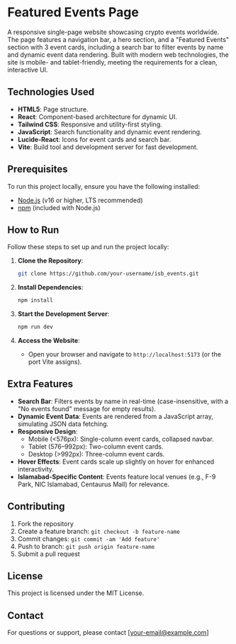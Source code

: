 # Featured Events Page

A responsive single-page website showcasing crypto events worldwide. The page features a navigation bar, a hero section, and a "Featured Events" section with 3 event cards, including a search bar to filter events by name and dynamic event data rendering. Built with modern web technologies, the site is mobile- and tablet-friendly, meeting the requirements for a clean, interactive UI.

## Technologies Used
- **HTML5**: Page structure.
- **React**: Component-based architecture for dynamic UI.
- **Tailwind CSS**: Responsive and utility-first styling.
- **JavaScript**: Search functionality and dynamic event rendering.
- **Lucide-React**: Icons for event cards and search bar.
- **Vite**: Build tool and development server for fast development.

## Prerequisites
To run this project locally, ensure you have the following installed:
- [Node.js](https://nodejs.org/) (v16 or higher, LTS recommended)
- [npm](https://www.npmjs.com/) (included with Node.js)

## How to Run
Follow these steps to set up and run the project locally:

1. **Clone the Repository**:
   ```bash
   git clone https://github.com/your-username/isb_events.git
   ```

2. **Install Dependencies**:
   ```bash
   npm install
   ```

3. **Start the Development Server**:
   ```bash
   npm run dev
   ```

4. **Access the Website**:
   - Open your browser and navigate to `http://localhost:5173` (or the port Vite assigns).

## Extra Features
- **Search Bar**: Filters events by name in real-time (case-insensitive, with a "No events found" message for empty results).
- **Dynamic Event Data**: Events are rendered from a JavaScript array, simulating JSON data fetching.
- **Responsive Design**: 
  - Mobile (<576px): Single-column event cards, collapsed navbar.
  - Tablet (576–992px): Two-column event cards.
  - Desktop (>992px): Three-column event cards.
- **Hover Effects**: Event cards scale up slightly on hover for enhanced interactivity.
- **Islamabad-Specific Content**: Events feature local venues (e.g., F-9 Park, NIC Islamabad, Centaurus Mall) for relevance.

## Contributing

1. Fork the repository
2. Create a feature branch: `git checkout -b feature-name`
3. Commit changes: `git commit -am 'Add feature'`
4. Push to branch: `git push origin feature-name`
5. Submit a pull request

## License

This project is licensed under the MIT License.

## Contact

For questions or support, please contact [your-email@example.com]
